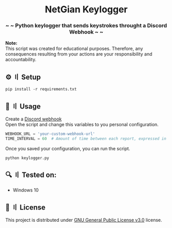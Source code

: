 <h1 align="center">NetGian Keylogger</h1>
<h3 align="center">~ ~ Python keylogger that sends keystrokes throught a Discord Webhook ~ ~</h3>

**Note:** \
This script was created for educational purposes. Therefore, any consequences resulting from your actions are your responsibility and accountability.

## ⚙️ 〢 Setup
```
pip install -r requirements.txt
```

## 🤖 〢 Usage
Create a [Discord webhook](https://support.discord.com/hc/en-us/articles/228383668-Intro-to-Webhooks) \
Open the script and change this variables to you personal configuration.
```python
WEBHOOK_URL = 'your-custom-webhook-url'
TIME_INTERVAL = 60  # Amount of time between each report, expressed in seconds.
```
Once you saved your configuration, you can run the script.
```
python keylogger.py
```


## 🔍 〢 Tested on:
- Windows 10

## 📜 〢 License
This project is distributed under [GNU General Public License v3.0](https://github.com/netgian/Keylogger/blob/main/LICENSE) license.
